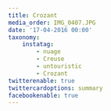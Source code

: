 ```yaml
---
title: Crozant
media_order: IMG_0407.JPG
date: '17-04-2016 00:00'
taxonomy:
    instatag:
        - nuage
        - Creuse
        - untouristic
        - Crozant
twitterenable: true
twittercardoptions: summary
facebookenable: true
---
```


